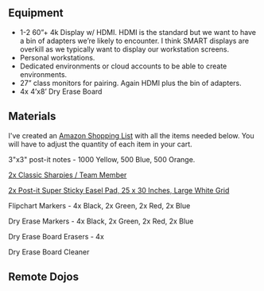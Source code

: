 ## Equipment

- 1-2 60”+ 4k Display w/ HDMI. HDMI is the standard but we want to have a bin of adapters we’re likely to encounter. I think SMART displays are overkill as we typically want to display our workstation screens.
- Personal workstations.
- Dedicated environments or cloud accounts to be able to create environments.
- 27” class monitors for pairing. Again HDMI plus the bin of adapters.
- 4x 4’x8’ Dry Erase Board

## Materials

I've created an [Amazon Shopping List](https://www.amazon.com/gp/registry/wishlist/3GAGNGF3OD33I/ref=cm_wl_huc_title) with all the items needed below. You will have to adjust 
the quantity of each item in your cart.

3"x3" post-it notes - 1000 Yellow, 500 Blue, 500 Orange.

[2x Classic Sharpies / Team Member](https://www.amazon.com/dp/B00006IFHD/?coliid=I3VQY8NXTB1853&colid=3GAGNGF3OD33I&psc=0&ref_=lv_ov_lig_dp_it)

[2x Post-it Super Sticky Easel Pad, 25 x 30 Inches, Large White Grid](https://www.amazon.com/Post-Sticky-560SS-Premium-Sticking/dp/B003H0D8YU/ref=asc_df_B003H0D8YU/?tag=hyprod-20&linkCode=df0&hvadid=167140695348&hvpos=1o1&hvnetw=g&hvrand=7434364199083874146&hvpone=&hvptwo=&hvqmt=&hvdev=c&hvdvcmdl=&hvlocint=&hvlocphy=9010935&hvtargid=pla-310992995250&psc=1)

Flipchart Markers - 4x Black, 2x Green, 2x Red, 2x Blue

Dry Erase Markers - 4x Black, 2x Green, 2x Red, 2x Blue

Dry Erase Board Erasers - 4x

Dry Erase Board Cleaner

## Remote Dojos